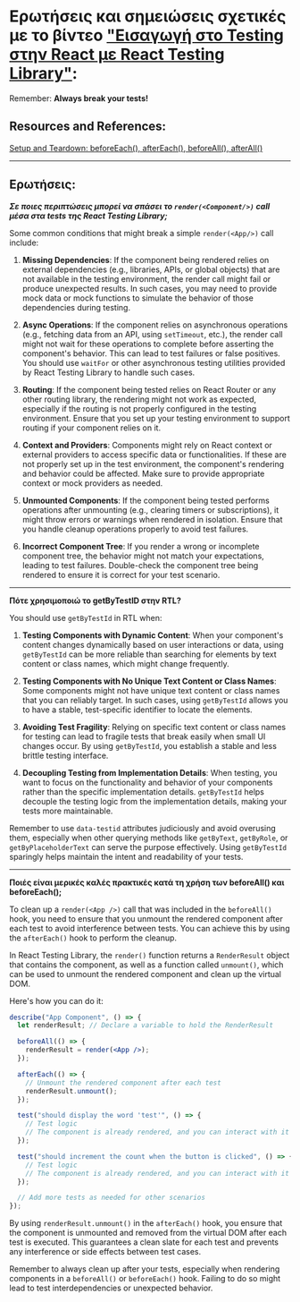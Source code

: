 # Ερωτήσεις και σημειώσεις σχετικές με το βίντεο ["Εισαγωγή στο Testing στην React με React Testing Library"](https://youtu.be/57YuRPiULXc):

Remember: **Always break your tests!**

## Resources and References:

[Setup and Teardown: beforeEach(), afterEach(), beforeAll(), afterAll()](https://jestjs.io/docs/setup-teardown)

---

## Ερωτήσεις: 

***Σε ποιες περιπτώσεις μπορεί να σπάσει το `render(<Component/>)` call μέσα στα tests της React Testing Library;***

Some common conditions that might break a simple `render(<App/>)` call include:

1) **Missing Dependencies**: If the component being rendered relies on external dependencies (e.g., libraries, APIs, or global objects) that are not available in the testing environment, the render call might fail or produce unexpected results. In such cases, you may need to provide mock data or mock functions to simulate the behavior of those dependencies during testing.

2) **Async Operations**: If the component relies on asynchronous operations (e.g., fetching data from an API, using `setTimeout`, etc.), the render call might not wait for these operations to complete before asserting the component's behavior. This can lead to test failures or false positives. You should use `waitFor` or other asynchronous testing utilities provided by React Testing Library to handle such cases.

3) **Routing**: If the component being tested relies on React Router or any other routing library, the rendering might not work as expected, especially if the routing is not properly configured in the testing environment. Ensure that you set up your testing environment to support routing if your component relies on it.

4) **Context and Providers**: Components might rely on React context or external providers to access specific data or functionalities. If these are not properly set up in the test environment, the component's rendering and behavior could be affected. Make sure to provide appropriate context or mock providers as needed.

5) **Unmounted Components**: If the component being tested performs operations after unmounting (e.g., clearing timers or subscriptions), it might throw errors or warnings when rendered in isolation. Ensure that you handle cleanup operations properly to avoid test failures.

6) **Incorrect Component Tree**: If you render a wrong or incomplete component tree, the behavior might not match your expectations, leading to test failures. Double-check the component tree being rendered to ensure it is correct for your test scenario.

---

**Πότε χρησιμοποιώ το getByTestID στην RTL?**

You should use `getByTestId` in RTL when:

1. **Testing Components with Dynamic Content**: When your component's content changes dynamically based on user interactions or data, using `getByTestId` can be more reliable than searching for elements by text content or class names, which might change frequently.

2. **Testing Components with No Unique Text Content or Class Names**: Some components might not have unique text content or class names that you can reliably target. In such cases, using `getByTestId` allows you to have a stable, test-specific identifier to locate the elements.

3. **Avoiding Test Fragility**: Relying on specific text content or class names for testing can lead to fragile tests that break easily when small UI changes occur. By using `getByTestId`, you establish a stable and less brittle testing interface.

4. **Decoupling Testing from Implementation Details**: When testing, you want to focus on the functionality and behavior of your components rather than the specific implementation details. `getByTestId` helps decouple the testing logic from the implementation details, making your tests more maintainable.

Remember to use `data-testid` attributes judiciously and avoid overusing them, especially when other querying methods like `getByText`, `getByRole`, or `getByPlaceholderText` can serve the purpose effectively. Using `getByTestId` sparingly helps maintain the intent and readability of your tests.

---

**Ποιές είναι μερικές καλές πρακτικές κατά τη χρήση των beforeAll() και beforeEach();**

To clean up a `render(<App />)` call that was included in the `beforeAll()` hook, you need to ensure that you unmount the rendered component after each test to avoid interference between tests. You can achieve this by using the `afterEach()` hook to perform the cleanup.

In React Testing Library, the `render()` function returns a `RenderResult` object that contains the component, as well as a function called `unmount()`, which can be used to unmount the rendered component and clean up the virtual DOM.

Here's how you can do it:

```jsx
describe("App Component", () => {
  let renderResult; // Declare a variable to hold the RenderResult

  beforeAll(() => {
    renderResult = render(<App />);
  });

  afterEach(() => {
    // Unmount the rendered component after each test
    renderResult.unmount();
  });

  test("should display the word 'test'", () => {
    // Test logic
    // The component is already rendered, and you can interact with it
  });

  test("should increment the count when the button is clicked", () => {
    // Test logic
    // The component is already rendered, and you can interact with it
  });

  // Add more tests as needed for other scenarios
});
```

By using `renderResult.unmount()` in the `afterEach()` hook, you ensure that the component is unmounted and removed from the virtual DOM after each test is executed. This guarantees a clean slate for each test and prevents any interference or side effects between test cases.

Remember to always clean up after your tests, especially when rendering components in a `beforeAll()` or `beforeEach()` hook. Failing to do so might lead to test interdependencies or unexpected behavior.

